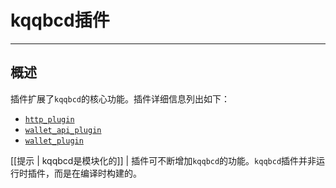 # kqqbcd插件
---

## 概述

插件扩展了`kqqbcd`的核心功能。插件详细信息列出如下：


* [`http_plugin`](../../01_qqbcd/03_plugins/http_plugin/index.md)
* [`wallet_api_plugin`](wallet_api_plugin/index.md)
* [`wallet_plugin`](wallet_plugin/index.md)

[[提示 | kqqbcd是模块化的]]
| 插件可不断增加`kqqbcd`的功能。`kqqbcd`插件并非运行时插件，而是在编译时构建的。
